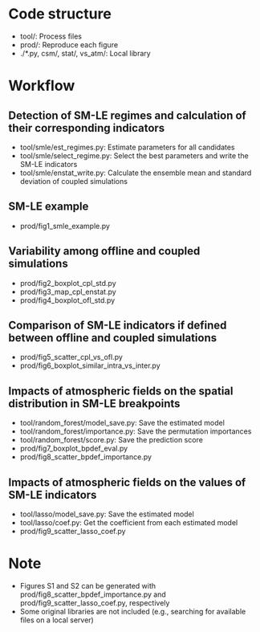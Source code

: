 # Code structure

- tool/: Process files
- prod/: Reproduce each figure
- ./*.py, csm/, stat/, vs_atm/: Local library


# Workflow

## Detection of SM-LE regimes and calculation of their corresponding indicators

- tool/smle/est_regimes.py: Estimate parameters for all candidates
- tool/smle/select_regime.py: Select the best parameters and write the SM-LE indicators
- tool/smle/enstat_write.py: Calculate the ensemble mean and standard deviation of coupled simulations

## SM-LE example

- prod/fig1_smle_example.py

## Variability among offline and coupled simulations

- prod/fig2_boxplot_cpl_std.py
- prod/fig3_map_cpl_enstat.py
- prod/fig4_boxplot_ofl_std.py

## Comparison of SM-LE indicators if defined between offline and coupled simulations

- prod/fig5_scatter_cpl_vs_ofl.py
- prod/fig6_boxplot_similar_intra_vs_inter.py

## Impacts of atmospheric fields on the spatial distribution in SM-LE breakpoints

- tool/random_forest/model_save.py: Save the estimated model
- tool/random_forest/importance.py: Save the permutation importances
- tool/random_forest/score.py: Save the prediction score
- prod/fig7_boxplot_bpdef_eval.py
- prod/fig8_scatter_bpdef_importance.py

## Impacts of atmospheric fields on the values of SM-LE indicators

- tool/lasso/model_save.py: Save the estimated model
- tool/lasso/coef.py: Get the coefficient from each estimated model
- prod/fig9_scatter_lasso_coef.py


# Note

- Figures S1 and S2 can be generated with prod/fig8_scatter_bpdef_importance.py and prod/fig9_scatter_lasso_coef.py, respectively
- Some original libraries are not included (e.g., searching for available files on a local server)
